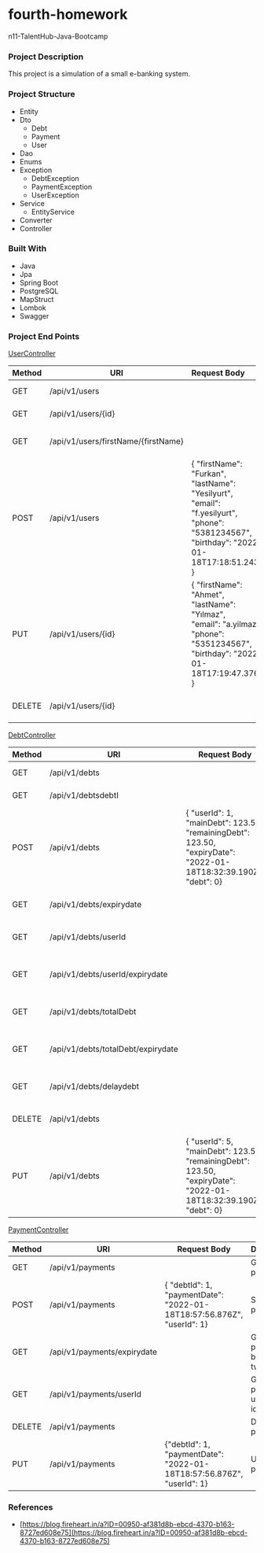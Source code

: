 # fourth-homework
n11-TalentHub-Java-Bootcamp

### Project Description
This project is a simulation of a small e-banking system. 

### Project Structure
* Entity
* Dto
  * Debt
  * Payment
  * User
* Dao
* Enums
* Exception
  * DebtException
  * PaymentException
  * UserException
* Service
  * EntityService
* Converter
* Controller

### Built With
* Java
* Jpa
* Spring Boot
* PostgreSQL
* MapStruct
* Lombok
* Swagger

### Project End Points

[UserController](https://github.com/n11-TalentHub-Java-Bootcamp/fourth-homework-furkanyesilyurt/blob/b492acb2d67fe2991246c3adf3719e9ed9d749b3/src/main/java/com/furkanyesilyurt/fourthHomework/controller/UserController.java)

| Method | URI                                 | Request Body                                                 | Description                 |
| ------ | ----------------------------------- | :----------------------------------------------------------- | --------------------------- |
| GET    | /api/v1/users                       |                                                              | Get all users               |
| GET    | /api/v1/users/{id}                  |                                                              | Get a user using id         |
| GET    | /api/v1/users/firstName/{firstName} |                                                              | Get a user using first name |
| POST   | /api/v1/users                       | {   "firstName": "Furkan",   <br/>	"lastName": "Yesilyurt",   <br/>	"email": "f.yesilyurt",   <br/>	"phone": "5381234567",   <br/>	"birthday": "2022-01-18T17:18:51.243Z" } | Save a user                 |
| PUT    | /api/v1/users/{id}                  | {   "firstName": "Ahmet",<br/>	"lastName": "Yılmaz",<br/>	"email": "a.yilmaz",<br/>	"phone": "5351234567",<br/>	"birthday": "2022-01-18T17:19:47.376Z" } | Update a user using id      |
| DELETE | /api/v1/users/{id}                  |                                                              | Delete a user using id      |

[DebtController](https://github.com/n11-TalentHub-Java-Bootcamp/fourth-homework-furkanyesilyurt/blob/b492acb2d67fe2991246c3adf3719e9ed9d749b3/src/main/java/com/furkanyesilyurt/fourthHomework/controller/DebtController.java)

| Method | URI                                | Request Body                                                 | Description                       |
| ------ | ---------------------------------- | ------------------------------------------------------------ | --------------------------------- |
| GET    | /api/v1/debts                      |                                                              | Get all debts                     |
| GET    | /api/v1/debtsdebtI                 |                                                              | Get a debt using id               |
| POST   | /api/v1/debts                      | {  "userId": 1,<br/>	  "mainDebt": 123.50,<br/>	  "remainingDebt": 123.50,<br/>	  "expiryDate": "2022-01-18T18:32:39.190Z",<br/>	  "debt": 0} | Save a debt                       |
| GET    | /api/v1/debts/expirydate           |                                                              | Get debts between two dates       |
| GET    | /api/v1/debts/userId               |                                                              | Get debts using user id           |
| GET    | /api/v1/debts/userId/expirydate    |                                                              | Get overdue debts of the user     |
| GET    | /api/v1/debts/totalDebt            |                                                              | Get sum debts of the user         |
| GET    | /api/v1/debts/totalDebt/expirydate |                                                              | Get sum overdue debts of the user |
| GET    | /api/v1/debts/delaydebt            |                                                              | Get delay hike of the user        |
| DELETE | /api/v1/debts                      |                                                              | Delete a debt using user id       |
| PUT    | /api/v1/debts                      | {  "userId": 5,<br/>	  "mainDebt": 123.50,<br/>	  "remainingDebt": 123.50,<br/>	  "expiryDate": "2022-01-18T18:32:39.190Z",<br/>	  "debt": 0} | Update a debt using id            |

[PaymentController](https://github.com/n11-TalentHub-Java-Bootcamp/fourth-homework-furkanyesilyurt/blob/b492acb2d67fe2991246c3adf3719e9ed9d749b3/src/main/java/com/furkanyesilyurt/fourthHomework/controller/PaymentController.java)

| Method | URI                         | Request Body                                                 | Description                    |
| ------ | --------------------------- | ------------------------------------------------------------ | ------------------------------ |
| GET    | /api/v1/payments            |                                                              | Gel all payments               |
| POST   | /api/v1/payments            | {  "debtId": 1,<br/>  "paymentDate": "2022-01-18T18:57:56.876Z",<br/>  "userId": 1} | Save a payment                 |
| GET    | /api/v1/payments/expirydate |                                                              | Get payments between two dates |
| GET    | /api/v1/payments/userId     |                                                              | Get a payment using user id    |
| DELETE | /api/v1/payments            |                                                              | Delete a payment               |
| PUT    | /api/v1/payments            | {"debtId": 1,<br/>  "paymentDate": "2022-01-18T18:57:56.876Z", <br/>  "userId": 1} | Update a payment               |


### References
* [https://blog.fireheart.in/a?ID=00950-af381d8b-ebcd-4370-b163-8727ed608e75](https://blog.fireheart.in/a?ID=00950-af381d8b-ebcd-4370-b163-8727ed608e75)

